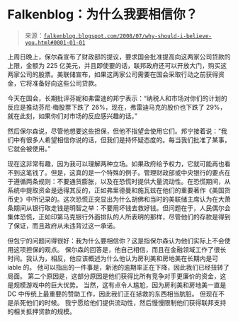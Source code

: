 <!--yml

category: 未分类

日期：2024 年 5 月 12 日 23:08:46

-->

# Falkenblog：为什么我要相信你？

> 来源：[`falkenblog.blogspot.com/2008/07/why-should-i-believe-you.html#0001-01-01`](http://falkenblog.blogspot.com/2008/07/why-should-i-believe-you.html#0001-01-01)

上周日晚上，保尔森宣布了财政部的提议，要求国会批准提高向这两家公司贷款的上限，金额为 225 亿美元，并且即使要的话，联邦政府还可以开放大门，购买这两家公司的股票。美联储宣布，如果这两家公司需要在国会采取行动之前获得资金，它将准备好向这些公司贷款。

今天在国会，长期批评芬妮和弗雷迪的邦宁表示：“纳税人和市场对你们的计划的反应是推动芬尼·梅股票下跌了 26%，现在，弗雷迪马克的股价也下跌了 29%，就在此刻，如果你们对市场的反应感兴趣的话。” 

然后保尔森说，尽管他想要这些担保，但他不指望会使用它们。邦宁接着说：“我们中有很多人希望相信你说的话，但我们是持怀疑态度的。每当我们批准了某事，它就会被使用。”

现在这非常有趣，因为我可以理解两种立场。如果政府给予权力，它就可能再也看不到这笔钱了。但是，这真的是一个特殊的例子。管理财政部或中央银行的要点在于遵循两条规则：不要通货膨胀，以及在恐慌时提供大量流动性。在恐慌期间，从系统中提取资金是适得其反的，正如弗里德曼和施瓦兹在他们的重要著作《美国货币史》中所记录的。这次恐慌正突显出为什么胡佛和当时的美联储主席认为在大萧条期间从银行取走钱是明智之举：不要用坏钱去救好钱。但问题在于，人民偶尔会集体恐慌，正如印第马克银行外面排队的人所表明的那样，尽管他们的存款是得到了保证，而且政府从未违背过这一承诺。

但包宁的问题问得很好：我为什么要相信你？这是指保尔森认为他们实际上不会使用这项担保的观点。 保尔森的回答是，他自己相信，而且在金融领域工作了很长时间。我认为，相反，他应该概述为什么他认为房利美和房地美在长期内是可 iable 的。 他可以指出的一件事是，新池的逾期率正在下降，因此我们已经扭转了局面。 第二个原因是，这部分原因是他们获得比所有竞争对手更廉价的资金，这是规模游戏中的巨大优势。 当然，这有点令人尴尬，因为房利美和房地美一直是 DC 中传统上最重要的赞助工作，因此我们正在拯救的东西相当肮脏。 但现在不是杀死他们的时候。 我宁愿给他们提供流动性，然后慢慢限制他们获得联邦支持的相关抵押贷款的规模。
